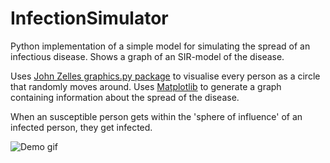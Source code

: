 # InfectionSimulator
Python implementation of a simple model for simulating the spread of an infectious disease. Shows a graph of an SIR-model of the disease.

Uses [John Zelles graphics.py package](https://pypi.org/project/graphics.py/) to visualise every person as a circle that randomly moves around.
Uses [Matplotlib](https://matplotlib.org/) to generate a graph containing information about the spread of the disease.

When an susceptible person gets within the 'sphere of influence' of an infected person, they get infected.

![Demo gif](demo.gif)
